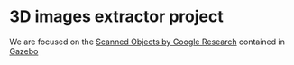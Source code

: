 # 3D images extractor project


We are focused on the [Scanned Objects by Google Research](https://ai.googleblog.com/2022/06/scanned-objects-by-google-research.html) contained in [Gazebo](https://app.gazebosim.org/nasser/fuel/collections/Scanned%20Objects%20by%20Google%20Research)
